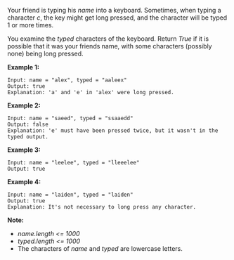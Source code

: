 Your friend is typing his *name* into a keyboard.  Sometimes, when typing a character *c*, the key might get long pressed, and the character will be typed 1 or more times.

You examine the *typed* characters of the keyboard.  Return *True* if it is possible that it was your friends name, with some characters (possibly none) being long pressed.



**Example 1:**
```
Input: name = "alex", typed = "aaleex"
Output: true
Explanation: 'a' and 'e' in 'alex' were long pressed.
```

**Example 2:**
```
Input: name = "saeed", typed = "ssaaedd"
Output: false
Explanation: 'e' must have been pressed twice, but it wasn't in the typed output.
```

**Example 3:**
```
Input: name = "leelee", typed = "lleeelee"
Output: true
```

**Example 4:**
```
Input: name = "laiden", typed = "laiden"
Output: true
Explanation: It's not necessary to long press any character.
```

**Note:**
* *name.length <= 1000*
* *typed.length <= 1000*
* The characters of *name* and *typed* are lowercase letters.